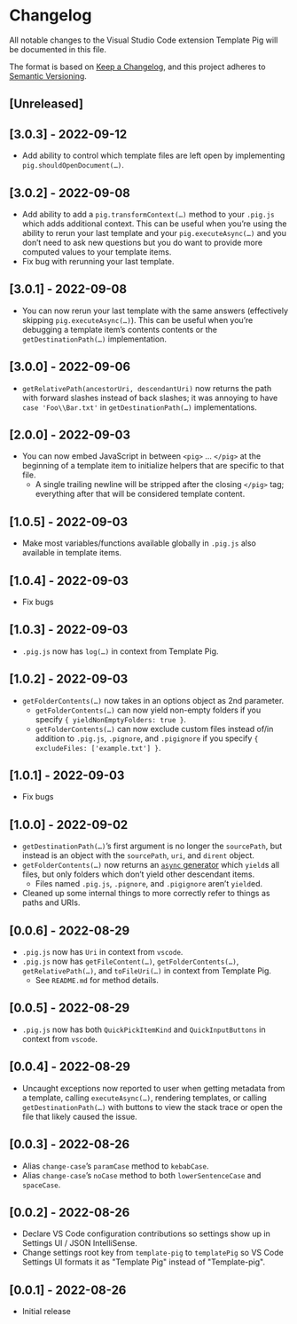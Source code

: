 # Changelog
All notable changes to the Visual Studio Code extension Template Pig will be documented in this file.

The format is based on [Keep a Changelog](https://keepachangelog.com/en/1.0.0/), and this project adheres to [Semantic Versioning](https://semver.org/spec/v2.0.0.html).

## [Unreleased]

## [3.0.3] - 2022-09-12
- Add ability to control which template files are left open by implementing `pig.shouldOpenDocument(…)`.

## [3.0.2] - 2022-09-08
- Add ability to add a `pig.transformContext(…)` method to your `.pig.js` which adds additional context. This can be useful when you’re using the ability to rerun your last template and your `pig.executeAsync(…)` and you don’t need to ask new questions but you do want to provide more computed values to your template items.
- Fix bug with rerunning your last template.

## [3.0.1] - 2022-09-08
- You can now rerun your last template with the same answers (effectively skipping `pig.executeAsync(…)`). This can be useful when you’re debugging a template item’s contents contents or the `getDestinationPath(…)` implementation.

## [3.0.0] - 2022-09-06
- `getRelativePath(ancestorUri, descendantUri)` now returns the path with forward slashes instead of back slashes; it was annoying to have `case 'Foo\\Bar.txt'` in `getDestinationPath(…)` implementations.

## [2.0.0] - 2022-09-03
- You can now embed JavaScript in between `<pig>` … `</pig>` at the beginning of a template item to initialize helpers that are specific to that file.
  - A single trailing newline will be stripped after the closing `</pig>` tag; everything after that will be considered template content.

## [1.0.5] - 2022-09-03
- Make most variables/functions available globally in `.pig.js` also available in template items.

## [1.0.4] - 2022-09-03
- Fix bugs

## [1.0.3] - 2022-09-03
- `.pig.js` now has `log(…)` in context from Template Pig.

## [1.0.2] - 2022-09-03
- `getFolderContents(…)` now takes in an options object as 2nd parameter.
  - `getFolderContents(…)` can now yield non-empty folders if you specify `{ yieldNonEmptyFolders: true }`.
  - `getFolderContents(…)` can now exclude custom files instead of/in addition to `.pig.js`, `.pignore`, and `.pigignore` if you specify `{ excludeFiles: ['example.txt'] }`.

## [1.0.1] - 2022-09-03
- Fix bugs

## [1.0.0] - 2022-09-02
- `getDestinationPath(…)`’s first argument is no longer the `sourcePath`, but instead is an object with the `sourcePath`, `uri`, and `dirent` object.
- `getFolderContents(…)` now returns an [`async` generator](https://developer.mozilla.org/en-US/docs/Web/JavaScript/Reference/Global_Objects/AsyncGenerator) which `yield`s all files, but only folders which don’t yield other descendant items.
  - Files named `.pig.js`, `.pignore`, and `.pigignore` aren’t `yield`ed.
- Cleaned up some internal things to more correctly refer to things as paths and URIs.

## [0.0.6] - 2022-08-29
- `.pig.js` now has `Uri` in context from `vscode`.
- `.pig.js` now has `getFileContent(…)`, `getFolderContents(…)`, `getRelativePath(…)`, and `toFileUri(…)` in context from Template Pig.
  - See `README.md` for method details.

## [0.0.5] - 2022-08-29
- `.pig.js` now has both `QuickPickItemKind` and `QuickInputButtons` in context from `vscode`.

## [0.0.4] - 2022-08-29
- Uncaught exceptions now reported to user when getting metadata from a template, calling `executeAsync(…)`, rendering templates, or calling `getDestinationPath(…)` with buttons to view the stack trace or open the file that likely caused the issue.

## [0.0.3] - 2022-08-26
- Alias `change-case`’s `paramCase` method to `kebabCase`.
- Alias `change-case`’s `noCase` method to both `lowerSentenceCase` and `spaceCase`.

## [0.0.2] - 2022-08-26
- Declare VS Code configuration contributions so settings show up in Settings UI / JSON IntelliSense.
- Change settings root key from `template-pig` to `templatePig` so VS Code Settings UI formats it as "Template Pig" instead of "Template-pig".

## [0.0.1] - 2022-08-26
- Initial release